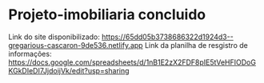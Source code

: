 # Projeto-imobiliaria concluido
Link do site disponibilizado: https://65dd05b3738686322d1924d3--gregarious-cascaron-9de536.netlify.app
Link da planilha de resgistro de informações: https://docs.google.com/spreadsheets/d/1nB1E2zX2FDF8pIE5tVeHFIODoGKGkDIeDI7JjdoijVk/edit?usp=sharing
